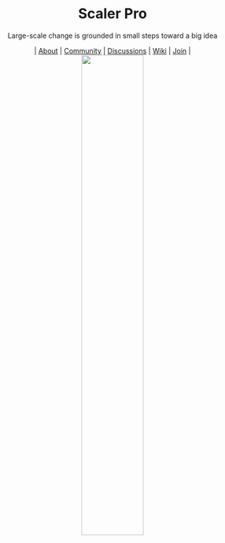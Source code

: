 <div align="center">
  
  <h1>Scaler Pro</h1>
  <p>Large-scale change is grounded in small steps toward a big idea</p>
  | <a href="../ABOUT.md">About</a> | <a href="https://github.com/scalerpro/community">Community</a> | <a href="https://github.com/discussions">Discussions</a> | <a href="https://github.com/scalerpro/community/wiki">Wiki</a> | <a href="../JOIN.md">Join</a> |
  <img width="50%" src="https://user-images.githubusercontent.com/30322894/198070466-1c0eeca5-c7d9-4ec5-9e5f-eff2f8183f3b.png"/>
</div>
